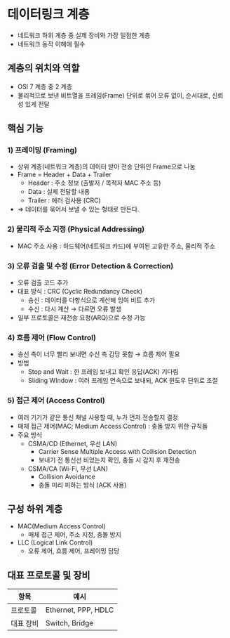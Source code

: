 # 데이터링크 계층

- 네트워크 하위 계층 중 실제 장비와 가장 밀접한 계층
- 네트워크 동작 이해에 필수

## 계층의 위치와 역할

- OSI 7 계층 중 2 계층
- 물리적으로 보낸 비트열을 프레임(Frame) 단위로 묶어 오류 없이, 순서대로, 신뢰성 있게 전달

## 핵심 기능

### 1) 프레이밍 (Framing)

- 상위 계층(네트워크 계층)의 데이터 받아 전송 단위인 Frame으로 나눔
- Frame = Header + Data + Trailer
    - Header : 주소 정보 (출발지 / 목적지 MAC 주소 등)
    - Data : 실제 전달할 내용
    - Trailer : 에러 검사용 (CRC)
- ⇒ 데이터를 묶어서 보낼 수 있는 형태로 만든다.

### 2) 물리적 주소 지정 (Physical Addressing)

- MAC 주소 사용 : 하드웨어(네트워크 카드)에 부여된 고유한 주소, 물리적 주소

### 3) 오류 검출 및 수정 (Error Detection & Correction)

- 오류 검출 코드 추가
- 대표 방식 : CRC (Cyclic Redundancy Check)
    - 송신 : 데이터를 다항식으로 계산해 잉여 비트 추가
    - 수신 : 다시 계산 → 다르면 오류 발생
- 일부 프로토콜은 재전송 요청(ARQ)으로 수정 가능

### 4) 흐름 제어 (Flow Control)

- 송신 측이 너무 빨리 보내면 수신 측 감당 못함 → 흐름 제어 필요
- 방법
    - Stop and Wait : 한 프레임 보내고 확인 응답(ACK) 기다림
    - Sliding WIndow : 여러 프레임 연속으로 보내되, ACK 윈도우 단위로 조절

### 5) 접근 제어 (Access Control)

- 여러 기기가 같은 통신 채널 사용할 때, 누가 먼저 전송할지 결정
- 매체 접근 제어(MAC; Medium Access Control) : 충돌 방지 위한 규칙들
- 주요 방식
    - CSMA/CD (Ethernet, 우선 LAN)
        - Carrier Sense Multiple Access with Collision Detection
        - 보내기 전 통신선 비었는지 확인, 충돌 시 감지 후 재전송
    - CSMA/CA (Wi-Fi, 무선 LAN)
        - Collision Avoidance
        - 충돌 미리 피하는 방식 (ACK 사용)

## 구성 하위 계층

- MAC(Medium Access Control)
    - 매체 접근 제어, 주소 지정, 충돌 방지
- LLC (Logical Link Control)
    - 오류 제어, 흐름 제어, 프레이밍 담당

## 대표 프로토콜 및 장비

| 항목 | 예시 |
| --- | --- |
| 프로토콜 | Ethernet, PPP, HDLC |
| 대표 장비 | Switch, Bridge |